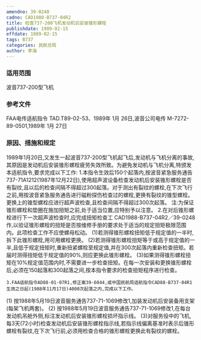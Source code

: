 ```yaml
---
amendno: 39-0248
cadno: CAD1988-B737-04R2
title: 检查737-200飞机发动机后安装锥形螺栓
publishdate: 1989-02-15
effdate: 1989-02-15
tags: B737
categories: 民航总局
author: 李海
---
```


### 适用范围 
波音737-200型飞机

<!--more-->
### 参考文件
FAA电传适航指令 TAD.T89-02-53、1989年 1月 26日,波音公司电传 M-7272-89-0501,1989年 1月 27日

### 原因、措施和规定 
1989年1月20日,又发生一起波音737-200型飞机起飞后,发动机与飞机分离的事故,其原因是发动机后安装锥形螺栓疲劳失效所致。为避免发动机与飞机分离,特颁发本适航指令,要求完成以下工作: 
    1.本指令生效后150个起落内,按波音紧急服务通告737-71A1212(1987年12月22日),使用超声波设备检查发动机后安装锥形螺栓是否有裂纹,且以后的检查间隔不得超过300起落。对于测出有裂纹的螺栓,在下次飞行之前,用按波音紧急服务通告进行磁粉探伤检查过的螺栓,更换有裂纹的锥型螺栓。更换上的锥型螺栓应进行超声波检查,且检查间隔不得超过300次起落。
    注:为保证锥形螺栓和垫圈在施加扭矩之前,处于适当位置,应特别予以注意。 
    2.在对后锥形螺栓进行下一次超声波检查时,应完成扭矩检查工
  CAD1988-B737-04R2／39-0248   
作,以验证锥形螺栓的扭矩是否按维修手册的要求处于适当的规定扭矩极限范围内。此项检查工作不应使螺母松动。 
    (1)若测得锥形螺栓扭矩低于规定值的一半时,拆下此锥形螺栓,用可用螺栓更换。 
    (2)若测得锥形螺栓扭矩等于或高于规定值的一半,且低于规定扭矩时,重新扭紧螺栓至规定值,并在300次起落内重新检查扭矩。若届时测得扭矩低于规定值的90%,则应更换此锥形螺栓。 
    (3)如果测得锥形螺栓扭矩在10%规定值范围内时,不需要进一步检查扭矩。在每一次安装和更换锥形螺栓后,必须在150起落和300起落之间,按本指令要求的检查扭矩程序进行检查。 

    3.FAA适航指令AD88-01-07R1,修正案39-6044,或中国民航局适航指令CAD88-B737-04R1生效之日起(1988年11月17日)4000次起落之内,完成以下工作。 
(1)
按1988年5月19日波音服务通告737-71-1069修改1,加装发动机后安装备用支架(每架飞机两套)。 
(2)
按1988年5月19日波音服务通告737-71-1069修改1,在每台发动机吊舱外侧,标注发动机后安装锥形螺栓损坏指示线。 
    (3)对服务役中的飞机,每3天(72小时)检查发动机后安装锥形螺栓指示线,若指示线偏离基准时表示后锥形螺栓有裂纹,在下次飞行前,必须用检查合格的锥形螺栓更换此有裂纹的螺栓。

